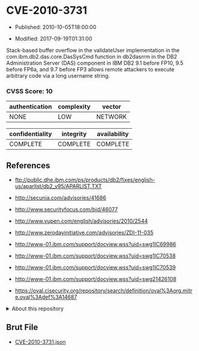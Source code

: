 # CVE-2010-3731

- Published: 2010-10-05T18:00:00

- Modified: 2017-09-19T01:31:00

Stack-based buffer overflow in the validateUser implementation in the com.ibm.db2.das.core.DasSysCmd function in db2dasrrm in the DB2 Administration Server (DAS) component in IBM DB2 9.1 before FP10, 9.5 before FP6a, and 9.7 before FP3 allows remote attackers to execute arbitrary code via a long username string.

### CVSS Score: **10**

| authentication | complexity | vector |
| --- | --- | --- |
| NONE | LOW | NETWORK |

| confidentiality | integrity | availability |
| --- | --- | --- |
| COMPLETE | COMPLETE | COMPLETE |

## References

* ftp://public.dhe.ibm.com/ps/products/db2/fixes/english-us/aparlist/db2_v95/APARLIST.TXT

* http://secunia.com/advisories/41686

* http://www.securityfocus.com/bid/46077

* http://www.vupen.com/english/advisories/2010/2544

* http://www.zerodayinitiative.com/advisories/ZDI-11-035

* http://www-01.ibm.com/support/docview.wss?uid=swg1IC69986

* http://www-01.ibm.com/support/docview.wss?uid=swg1IC70538

* http://www-01.ibm.com/support/docview.wss?uid=swg1IC70539

* http://www-01.ibm.com/support/docview.wss?uid=swg21426108

* https://oval.cisecurity.org/repository/search/definition/oval%3Aorg.mitre.oval%3Adef%3A14687

<details>
<summary>About this repository</summary> 

  This repository is part of the project [Live Hack CVE](https://github.com/Live-Hack-CVE). Main website can be found [www.live-hack.org](https://www.live-hack.org) 
  
  Made by [Sn0wAlice](https://github.com/Sn0wAlice) for the people that care about security and need to have a feed of the latest CVEs. Hope you enjoy it, don't forget to star the repo and follow me on [Twitter](https://twitter.com/Sn0wAlice) and [Github](https://github.com/Sn0wAlice). And that is my [personnal website](https://www.alice-snow.me/)

  - [Home Page](https://github.com/Live-Hack-CVE)
  - [Framework](https://github.com/Live-Hack-CVE/cve-framework)
  - [CVE database](https://github.com/Live-Hack-CVE/full_database)
  - [Changelog](https://github.com/Live-Hack-CVE/Changelog)
</details>

## Brut File

* [CVE-2010-3731.json](https://raw.githubusercontent.com/Live-Hack-CVE/full_database/main/cves/2010/CVE-2010-3731.json)

